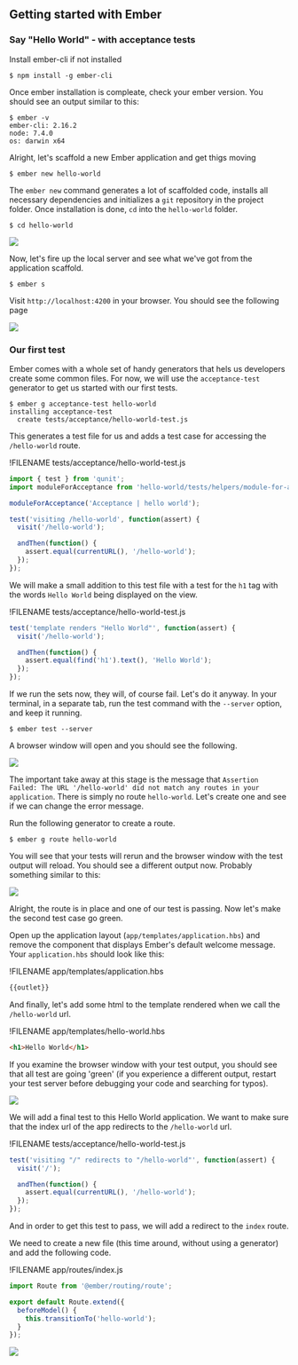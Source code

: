## Getting started with Ember
### Say "Hello World" - with acceptance tests

Install ember-cli if not installed
```
$ npm install -g ember-cli
```
Once ember installation is compleate, check your ember version. You should see an output similar to this:

```
$ ember -v
ember-cli: 2.16.2
node: 7.4.0
os: darwin x64
```

Alright, let's scaffold a new Ember application and get thigs moving
```
$ ember new hello-world
```

The `ember new` command generates a lot of scaffolded code, installs all necessary dependencies and initializes a `git` repository in the project folder. Once installation is done, `cd` into the `hello-world` folder.
```
$ cd hello-world
```

![](/assets/ember-1.png)

Now, let's fire up the local server and see what we've got from the application scaffold.

``` 
$ ember s
```

Visit `http://localhost:4200` in your browser. You should see the following page

![](/assets/ember-2-scaffold-welcome.png)

### Our first test
Ember comes with a whole set of handy generators that hels us developers create some common files. For now, we will use the `acceptance-test` generator to get us started with our first tests. 

```
$ ember g acceptance-test hello-world
installing acceptance-test
  create tests/acceptance/hello-world-test.js
```
This generates a test file for us and adds a test case for accessing the `/hello-world` route. 

!FILENAME tests/acceptance/hello-world-test.js
```javascript
import { test } from 'qunit';
import moduleForAcceptance from 'hello-world/tests/helpers/module-for-acceptance';

moduleForAcceptance('Acceptance | hello world');

test('visiting /hello-world', function(assert) {
  visit('/hello-world');

  andThen(function() {
    assert.equal(currentURL(), '/hello-world');
  });
});
```

We will make a small addition to this test file with a test for the `h1` tag with the words `Hello World` being displayed on the view.

!FILENAME tests/acceptance/hello-world-test.js
```javascript
test('template renders "Hello World"', function(assert) {
  visit('/hello-world');

  andThen(function() {
    assert.equal(find('h1').text(), 'Hello World');
  });
});

``` 

If we run the sets now, they will, of course fail. Let's do it anyway. In your terminal, in a separate tab, run the test command with the `--server` option, and keep it running.

```
$ ember test --server
``` 

A browser window will open and you should see the following.

![](/assets/ember-3-failing-tests.png)

The important take away at this stage is the message that `Assertion Failed: The URL '/hello-world' did not match any routes in your application`. There is simply no route `hello-world`. Let's create one and see if we can change the error message. 

Run the following generator to create a route.

```
$ ember g route hello-world
```

You will see that your tests will rerun and the browser window with the test output will reload. You should see a different output now. Probably something similar to this:

![](/assets/ember-4-changed-error-message.png)

Alright, the route is in place and one of our test is passing. Now let's make the second test case go green. 

Open up the application layout (`app/templates/application.hbs`) and remove the component that displays Ember's default welcome message. Your `application.hbs` should look like this: 

!FILENAME app/templates/application.hbs
```javascript
{{outlet}}
```

And finally, let's add some html to the template rendered when we call the `/hello-world` url. 

!FILENAME app/templates/hello-world.hbs
```html
<h1>Hello World</h1>
```
If you examine the browser window with your test output, you should see that all test are going 'green' (if you experience a different output, restart your test server before debugging your code and searching for typos). 

![](/assets/ember-5-tests-passing.png)

We will add a final test to this Hello World application. We want to make sure that the index url of the app redirects to the `/hello-world` url. 

!FILENAME tests/acceptance/hello-world-test.js
```javascript
test('visiting "/" redirects to "/hello-world"', function(assert) {
  visit('/');

  andThen(function() {
    assert.equal(currentURL(), '/hello-world');
  });
});
```

And in order to get this test to pass, we will add a redirect to the `index`  route. 

We need to create a new file (this time around, without using a generator) and add the following code. 

!FILENAME app/routes/index.js
```javascript
import Route from '@ember/routing/route';

export default Route.extend({
  beforeModel() {
    this.transitionTo('hello-world'); 
  }
});
```

![](/assets/ember-6-hello-world.gif)













